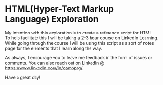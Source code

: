 # HTML(Hyper-Text Markup Language) Exploration

My intention with this exploration is to create a reference script for HTML. To help facilitate this I will be taking a 2-3 hour course on LinkedIn Learning. While going through the course I will be using this script as a sort of notes page for the elements that I learn along the way.  

As always, I encourage you to leave me feedback in the form of issues or comments. You can also reach out on LinkedIn @ https://www.linkedin.com/in/campprg/  

Have a great day!
